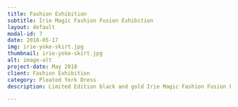 ```yaml
---
title: Fashion Exhibition
subtitle: Irie Magic Fashion Fusion Exhibition
layout: default
modal-id: 7
date: 2018-05-17
img: irie-yoke-skirt.jpg 
thumbnail: irie-yoke-skirt.jpg 
alt: image-alt
project-date: May 2018
client: Fashion Exhibition
category: Pleated York Dress
description: Limited Edition black and gold Irie Magic Fashion Fusion Exhibition pleated york dress.

---
```



